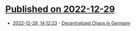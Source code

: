 # [Published on 2022-12-29](index.md)

* [2022-12-29, 14:12:23](https://lobste.rs/s/cy4qx8/decentralized_chaos_germany) - [Decentralized Chaos In Germany](https://hackaday.com/2022/12/28/decentralized-chaos-in-germany/)
